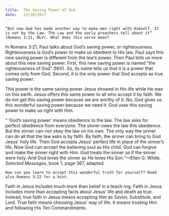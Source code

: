 ```yaml
---
title:  The Saving Power of God
date:   23/10/2017
---
```


`“But now God has made another way to make men right with Himself. It is not by the Law. The Law and the early preachers tell about it” (Romans 3:21, NLV). What does this verse mean?`

In Romans 3:21, Paul talks about God’s saving power, or righteousness. Righteousness is God’s power to make us obedient to His law. Paul says this new saving power is different from the law’s power. Then Paul tells us more about this new saving power. First, this new saving power is named “the righteousness of God” (NIV). So, its name tells us that it is a power that comes only from God. Second, it is the only power that God accepts as true saving power.

This power is the same saving power Jesus showed in His life while He was on this earth. Jesus offers this same power to all who accept it by faith. We do not get this saving power because we are worthy of it. No, God gives us this wonderful saving power because we need it. God uses this saving power to make us right with Him.

“ ‘God’s saving power’ means obedience to the law. The law asks for perfect obedience from everyone. The sinner owes the law this obedience. But the sinner can-not obey the law on his own. The only way the sinner can do all that the law asks is by faith. By faith, the sinner can bring to God Jesus’ holy life. Then God accepts Jesus’ perfect life in place of the sinner’s life. Now God can accept the believing soul as His child. God can forgive and make the sinner right with Him. God treats the sinner as if the sinner were holy. And God loves the sinner as He loves His Son.”—Ellen G. White, *Selected Messages*, book 1, page 367, adapted. 

`How can you learn to accept this wonderful truth for yourself? Read also Romans 3:22 for a hint.`

Faith in Jesus includes much more than belief in a teach-ing. Faith in Jesus includes more than accepting facts about Jesus’ life and death as true. Instead, true faith in Jesus means accepting Him as Savior, Substitute, and Lord. True faith means choosing Jesus’ way of life. It means trusting Him and following His Ten Commandments.
